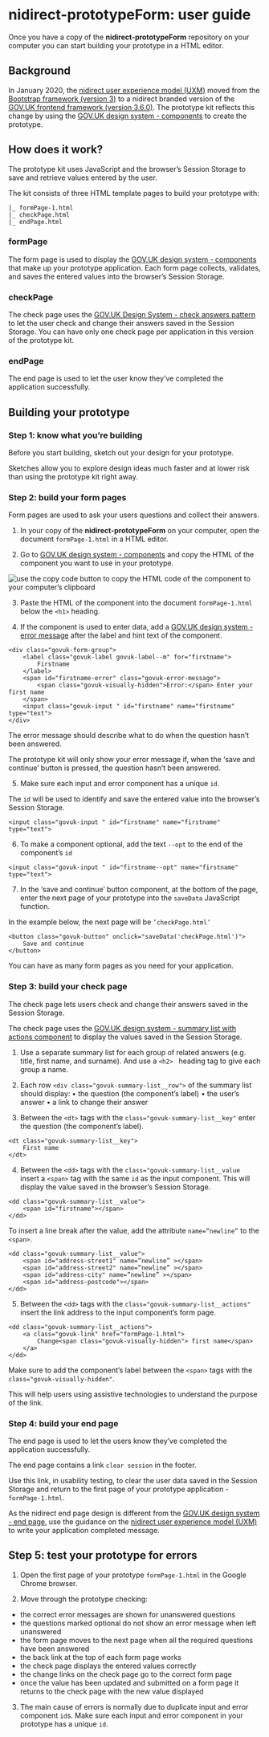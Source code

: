 # nidirect-prototypeForm: user guide

Once you have a copy of the **nidirect-prototypeForm** repository on your computer you can start building your prototype in a HTML editor.
## Background
In January 2020, the [nidirect user experience model (UXM)](http://uxm.nidirect.GOV.UK/index.html) moved from the [Bootstrap framework (version 3)](https://getbootstrap.com/docs/3.4/) to a nidirect branded version of the [GOV.UK frontend framework (version 3.6.0)]( https://github.com/alphagov/govuk-frontend).
The prototype kit reflects this change by using the [GOV.UK design system - components](https://design-system.service.GOV.UK/components/) to create the prototype.
## How does it work?
The prototype kit uses JavaScript and the browser’s Session Storage to save and retrieve values entered by the user.

The kit consists of three HTML template pages to build your prototype with:
```
|_ formPage-1.html
|_ checkPage.html
|_ endPage.html
```
### formPage
The form page is used to display the [GOV.UK design system - components](https://design-system.service.GOV.UK/components/) that make up your prototype application.
Each form page collects, validates, and saves the entered values into the browser’s Session Storage. 
### checkPage
The check page uses the [GOV.UK Design System - check answers pattern](https://design-system.service.GOV.UK/patterns/check-answers/) to let the user check and change their answers saved in the Session Storage. 
You can have only one check page per application in this version of the prototype kit.
### endPage
The end page is used to let the user know they’ve completed the application successfully.
 
## Building your prototype

### Step 1: know what you’re building
Before you start building, sketch out your design for your prototype.

Sketches allow you to explore design ideas much faster and at lower risk than using the prototype kit right away.

### Step 2: build your form pages
Form pages are used to ask your users questions and collect their answers.
1.	In your copy of the **nidirect-prototypeForm** on your computer, open the document `formPage-1.html` in a HTML editor.

2.	Go to [GOV.UK design system - components](https://design-system.service.GOV.UK/components/) and copy the HTML of the component you want to use in your prototype.

![use the copy code button to copy the HTML code of the component to your computer’s clipboard](https://www.davidcreative.co.uk/github/prototypeForm_images/protoForm-guide-copyCode.png)

3.	Paste the HTML of the component into the document `formPage-1.html` below the `<h1>` heading.

4.	If the component is used to enter data, add a [GOV.UK design system - error message]( https://design-system.service.GOV.UK/components/error-message/) after the label and hint text of the component.
```
<div class="govuk-form-group">
    <label class="govuk-label govuk-label--m" for="firstname">
        Firstname
    </label>
    <span id="firstname-error" class="govuk-error-message">
        <span class="govuk-visually-hidden">Error:</span> Enter your first name
    </span>
    <input class="govuk-input " id="firstname" name="firstname" type="text">
</div>
```
The error message should describe what to do when the question hasn’t been answered.

The prototype kit will only show your error message if, when the ‘save and continue’ button is pressed, the question hasn’t been answered.

5.	Make sure each input and error component has a unique `id`.

The `id` will be used to identify and save the entered value into the browser’s Session Storage.
```
<input class="govuk-input " id="firstname" name="firstname" type="text">
```
6.	To make a component optional, add the text `--opt` to the end of the component’s `id` 

```
<input class="govuk-input " id="firstname--opt" name="firstname" type="text">
```
7.	In the ‘save and continue’ button component, at the bottom of the page, enter the next page of your prototype into the `saveData` JavaScript function.

In the example below, the next page will be `’checkPage.html’`
```
<button class="govuk-button" onclick="saveData('checkPage.html')">
    Save and continue
</button>
```
You can have as many form pages as you need for your application. 

### Step 3: build your check page
The check page lets users check and change their answers saved in the Session Storage. 

The check page uses the [GOV.UK design system - summary list with actions component]( https://design-system.service.GOV.UK/components/summary-list/#summary-list-with-actions) to display the values saved in the Session Storage.

1.	Use a separate summary list for each group of related answers (e.g. title, first name, and surname). And use a `<h2> ` heading tag to give each group a name. 

2.	Each row `<div class="govuk-summary-list__row">` of the summary list should display:
•	the question (the component’s label)
•	the user’s answer
•	a link to change their answer

3.	Between the `<dt>` tags with the `class="govuk-summary-list__key"` enter the question (the component’s label).
```
<dt class="govuk-summary-list__key">
    First name
</dt>
```
4.	Between the `<dd>` tags with the `class="govuk-summary-list__value ` insert a `<span>` tag with the same `id` as the input component. This will display the value saved in the browser’s Session Storage.
```
<dd class="govuk-summary-list__value">
    <span id="firstname"></span>
</dd>
```
To insert a line break after the value, add the attribute `name=”newline”` to the `<span>`.
```
<dd class="govuk-summary-list__value">
    <span id="address-street1" name=”newline” ></span>
    <span id="address-street2" name=”newline” ></span>
    <span id="address-city" name=”newline” ></span>
    <span id="address-postcode"></span>
</dd>
```


5.	Between the `<dd>` tags with the `class="govuk-summary-list__actions"` insert the link address to the input component’s form page.
```
<dd class="govuk-summary-list__actions">
    <a class="govuk-link" href="formPage-1.html">
        Change<span class="govuk-visually-hidden"> first name</span>
    </a>
</dd>
```
Make sure to add the component’s label between the `<span>` tags with the ` class="govuk-visually-hidden"`.

This will help users using assistive technologies to understand the purpose of the link.

### Step 4: build your end page
The end page is used to let the users know they’ve completed the application successfully.

The end page contains a link `clear session` in the footer. 

Use this link, in usability testing, to clear the user data saved in the Session Storage and return to the first page of your prototype application - `formPage-1.html`.

As the nidirect end page design is different from the [GOV.UK design system - end page](https://design-system.service.GOV.UK/patterns/confirmation-pages/), use the guidance on the [nidirect user experience model (UXM)](http://uxm.nidirect.GOV.UK/writing-guide.html#transaction-end-pages) to write your application completed message.



## Step 5: test your prototype for errors
1.	Open the first page of your prototype `formPage-1.html` in the Google Chrome browser.

2.	Move through the prototype checking:

* the correct error messages are shown for unanswered questions
* the questions marked optional do not show an error message when left unanswered
* the form page moves to the next page when all the required questions have been answered
* the back link at the top of each form page works
* the check page displays the entered values correctly
* the change links on the check page go to the correct form page
* once the value has been updated and submitted on a form page it returns to the check page with the new value displayed

3. The main cause of errors is normally due to duplicate input and error component `id`s. Make sure each input and error component in your prototype has a unique `id`.
